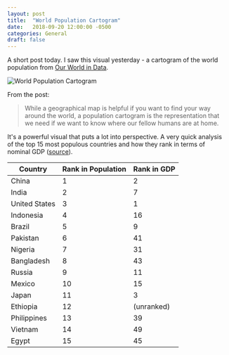 ```yaml
---
layout: post
title:  "World Population Cartogram"
date:   2018-09-20 12:00:00 -0500
categories: General 
draft: false
---
```


A short post today. I saw this visual yesterday - a cartogram of the world population from [Our World in Data](https://ourworldindata.org/world-population-cartogram). 

![World Population Cartogram](https://ourworldindata.org/wp-content/uploads/2018/09/Population-cartogram_World-1.png)

From the post:

> While a geographical map is helpful if you want to find your way around the world, a population cartogram is the representation that we need if we want to know where our fellow humans are at home.

It's a powerful visual that puts a lot into perspective. A very quick analysis of the top 15 most populous countries and how they rank in terms of nominal GDP ([source](http://statisticstimes.com/economy/projected-world-gdp-ranking.php)).

Country | Rank in Population | Rank in GDP
------- | ------------------ | -----------
China | 1 | 2
India | 2 | 7
United States | 3 | 1
Indonesia | 4 | 16 
Brazil | 5 | 9
Pakistan | 6 | 41
Nigeria | 7 | 31
Bangladesh | 8 | 43
Russia | 9 | 11
Mexico | 10 | 15
Japan | 11 | 3
Ethiopia | 12 | (unranked)
Philippines | 13 | 39
Vietnam | 14 | 49
Egypt | 15 | 45

